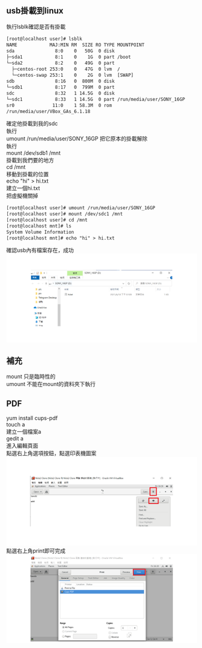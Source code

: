 ## usb掛載到linux 

執行lsblk確認是否有掛載    
```
[root@localhost user]# lsblk
NAME            MAJ:MIN RM  SIZE RO TYPE MOUNTPOINT
sda               8:0    0   50G  0 disk 
├─sda1            8:1    0    1G  0 part /boot
└─sda2            8:2    0   49G  0 part 
  ├─centos-root 253:0    0   47G  0 lvm  /
  └─centos-swap 253:1    0    2G  0 lvm  [SWAP]
sdb               8:16   0  800M  0 disk 
└─sdb1            8:17   0  799M  0 part 
sdc               8:32   1 14.5G  0 disk 
└─sdc1            8:33   1 14.5G  0 part /run/media/user/SONY_16GP
sr0              11:0    1 58.3M  0 rom  /run/media/user/VBox_GAs_6.1.18

```   
確定他掛載到我的sdc  
執行  
umount /run/media/user/SONY_16GP 
把它原本的掛載解除  
執行  
mount /dev/sdb1 /mnt  
掛載到我們要的地方  
cd /mnt  
移動到掛載的位置  
echo "hi" > hi.txt  
建立一個hi.txt  
把虛擬機關掉  
```
[root@localhost user]# umount /run/media/user/SONY_16GP 
[root@localhost user]# mount /dev/sdc1 /mnt
[root@localhost user]# cd /mnt
[root@localhost mnt]# ls
System Volume Information
[root@localhost mnt]# echo "hi" > hi.txt
``` 
確認usb內有檔案存在，成功  
![](../pic/mount2.png)
## 補充  
mount 只是臨時性的  
umount 不能在mount的資料夾下執行  
 
## PDF
yum install cups-pdf  
touch a  
建立一個檔案a  
gedit a  
進入編輯頁面  
點選右上角選項按鈕，點選印表機圖案  
![](../pic/pdf1.png)
點選右上角print即可完成   
![](../pic/pdf2.png)

